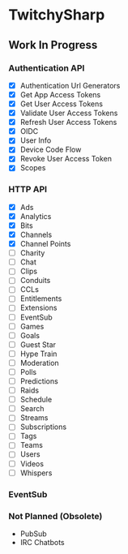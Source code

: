 # TwitchySharp

## Work In Progress

### Authentication API
- [X] Authentication Url Generators
- [X] Get App Access Tokens
- [X] Get User Access Tokens
- [X] Validate User Access Tokens
- [X] Refresh User Access Tokens
- [X] OIDC
- [X] User Info
- [X] Device Code Flow
- [X] Revoke User Access Token
- [X] Scopes

### HTTP API
- [X] Ads
- [X] Analytics
- [X] Bits
- [X] Channels
- [X] Channel Points
- [ ] Charity
- [ ] Chat
- [ ] Clips
- [ ] Conduits
- [ ] CCLs
- [ ] Entitlements
- [ ] Extensions
- [ ] EventSub
- [ ] Games
- [ ] Goals
- [ ] Guest Star
- [ ] Hype Train
- [ ] Moderation
- [ ] Polls
- [ ] Predictions
- [ ] Raids
- [ ] Schedule
- [ ] Search
- [ ] Streams
- [ ] Subscriptions
- [ ] Tags
- [ ] Teams
- [ ] Users
- [ ] Videos
- [ ] Whispers

### EventSub

### Not Planned (Obsolete)
- PubSub
- IRC Chatbots